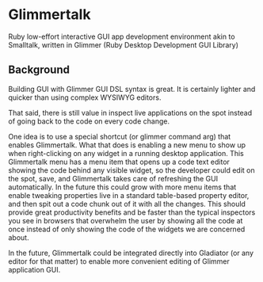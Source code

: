 # Glimmertalk
Ruby low-effort interactive GUI app development environment akin to Smalltalk, written in Glimmer (Ruby Desktop Development GUI Library) 

## Background

Building GUI with Glimmer GUI DSL syntax is great. It is certainly lighter and quicker than using complex WYSIWYG editors.

That said, there is still value in inspect live applications on the spot instead of going back to the code on every code change.

One idea is to use a special shortcut (or glimmer command arg) that enables Glimmertalk. 
What that does is enabling a new menu to show up when right-clicking on any widget in a running desktop application.
This Glimmertalk menu has a menu item that opens up a code text editor showing the code behind any visible widget, 
so the developer could edit on the spot, save, and Glimmertalk takes care of refreshing the GUI automatically.
In the future this could grow with more menu items that enable tweaking properties live in a standard table-based property editor, and then spit out a code chunk out of it with all the changes.
This should provide great productivity benefits and be faster than the typical inspectors you see in browsers that overwhelm the user by showing all the code at once
instead of only showing the code of the widgets we are concerned about.

In the future, Glimmertalk could be integrated directly into Gladiator (or any editor for that matter) to enable more convenient editing of Glimmer application GUI.
